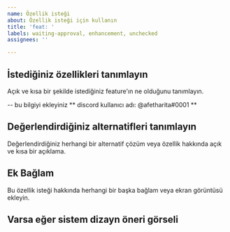 ```yaml
---
name: Özellik isteği
about: Özellik isteği için kullanın
title: 'feat: '
labels: waiting-approval, enhancement, unchecked 
assignees: ''

---
```


## İstediğiniz özellikleri tanımlayın 
Açık ve kısa bir şekilde istediğiniz feature'ın ne olduğunu tanımlayın.

-- bu bilgiyi ekleyiniz
** discord kullanıcı adı: @afetharita#0001 **

## Değerlendirdiğiniz alternatifleri tanımlayın
Değerlendirdiğiniz herhangi bir alternatif çözüm veya özellik hakkında açık ve kısa bir açıklama.

## Ek Bağlam
Bu özellik isteği hakkında herhangi bir başka bağlam veya ekran görüntüsü ekleyin.

## Varsa eğer sistem dizayn öneri görseli
